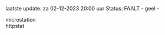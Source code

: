 laatste update: 
za 02-12-2023 20:00   uur 
Status: FAALT - geel - 
<div class="service Y">microstation</div><div class="service G">httpstat</div>